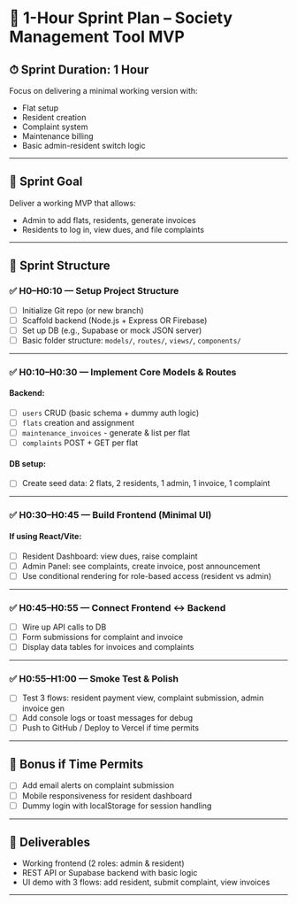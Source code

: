 # 🚀 1-Hour Sprint Plan – Society Management Tool MVP

## ⏱ Sprint Duration: 1 Hour
Focus on delivering a minimal working version with:
- Flat setup
- Resident creation
- Complaint system
- Maintenance billing
- Basic admin-resident switch logic

---

## 🧩 Sprint Goal
Deliver a working MVP that allows:
- Admin to add flats, residents, generate invoices
- Residents to log in, view dues, and file complaints

---

## 🔁 Sprint Structure

### ✅ H0–H0:10 — Setup Project Structure
- [ ] Initialize Git repo (or new branch)
- [ ] Scaffold backend (Node.js + Express OR Firebase)
- [ ] Set up DB (e.g., Supabase or mock JSON server)
- [ ] Basic folder structure: `models/`, `routes/`, `views/`, `components/`

---

### ✅ H0:10–H0:30 — Implement Core Models & Routes
#### Backend:
- [ ] `users` CRUD (basic schema + dummy auth logic)
- [ ] `flats` creation and assignment
- [ ] `maintenance_invoices` - generate & list per flat
- [ ] `complaints` POST + GET per flat

#### DB setup:
- [ ] Create seed data: 2 flats, 2 residents, 1 admin, 1 invoice, 1 complaint

---

### ✅ H0:30–H0:45 — Build Frontend (Minimal UI)
#### If using React/Vite:
- [ ] Resident Dashboard: view dues, raise complaint
- [ ] Admin Panel: see complaints, create invoice, post announcement
- [ ] Use conditional rendering for role-based access (resident vs admin)

---

### ✅ H0:45–H0:55 — Connect Frontend ↔ Backend
- [ ] Wire up API calls to DB
- [ ] Form submissions for complaint and invoice
- [ ] Display data tables for invoices and complaints

---

### ✅ H0:55–H1:00 — Smoke Test & Polish
- [ ] Test 3 flows: resident payment view, complaint submission, admin invoice gen
- [ ] Add console logs or toast messages for debug
- [ ] Push to GitHub / Deploy to Vercel if time permits

---

## 🧪 Bonus if Time Permits
- [ ] Add email alerts on complaint submission
- [ ] Mobile responsiveness for resident dashboard
- [ ] Dummy login with localStorage for session handling

---

## 🎯 Deliverables
- Working frontend (2 roles: admin & resident)
- REST API or Supabase backend with basic logic
- UI demo with 3 flows: add resident, submit complaint, view invoices

---

